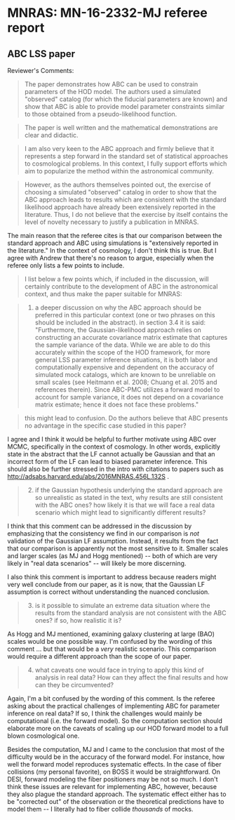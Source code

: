 # MNRAS: MN-16-2332-MJ referee report
## ABC LSS paper
Reviewer's Comments:

>The paper demonstrates how ABC can be used to constrain parameters of the HOD model.
The authors used a simulated "observed" catalog (for which the fiducial parameters are known) and show that ABC is able to provide model parameter constraints similar to those obtained from a pseudo-likelihood function.

>The paper is well written and the mathematical demonstrations are clear and didactic.

>I am also very keen to the ABC approach and firmly believe that it represents a step forward in the standard set of statistical approaches to cosmological problems.
In this context, I fully support efforts which aim to popularize the method within the astronomical community.

> However, as the authors themselves pointed out, the exercise of choosing a simulated "observed" catalog in order to show that the ABC approach leads to results which are consistent with the standard likelihood approach have already been extensively reported in the literature. Thus, I do not believe that the exercise by itself contains the level of novelty necessary to justify a publication in MNRAS.

The main reason that the referee cites is that our comparison between the standard approach and ABC using simulations is "extensively reported in the literature." In the context of cosmology, I don't think this is true. But I agree with Andrew that there's no reason to argue, especially when the referee only lists a few points to include. 

> I list below a few points which, if included in the discussion, will certainly contribute to the development of ABC in the astronomical context, and thus make the paper suitable for MNRAS:

>1) a deeper discussion on why the ABC approach should be preferred in this particular context (one or two phrases on this should be included in the abstract).
   in section 3.4 it is said:
   "Furthermore, the Gaussian-likelihood approach relies on constructing an accurate covariance
matrix estimate that captures the sample variance of the data. While we are able to
do this accurately within the scope of the HOD framework, for more general LSS parameter
inference situations, it is both labor and computationally expensive and dependent on the
accuracy of simulated mock catalogs, which are known to be unreliable on small scales (see
Heitmann et al. 2008; Chuang et al. 2015 and references therein). Since ABC-PMC utilizes
a forward model to account for sample variance, it does not depend on a covariance matrix
estimate; hence it does not face these problems."

>   this might lead to confusion. Do the authors believe that ABC presents no advantage  in the specific case studied in this paper?

I agree and I think it would be helpful to further motivate using ABC over MCMC, specifically in the context of cosmology. In other words, explicitly state in the abstract that the LF cannot actually be Gaussian and that an incorrect form of the LF can lead to biased parameter inference. This should also be further stressed in the intro with citations to papers such as  http://adsabs.harvard.edu/abs/2016MNRAS.456L.132S .


>2) if the Gaussian hypothesis underlying the standard approach are so unrealistic as stated in the text, why results are still consistent with the ABC ones? how likely it is that we will face a real data scenario which might lead to significantly different results?


I think that this comment can be addressed in the discussion by emphasizing that the consistency we find in our comparison is *not* validation of the Gaussian LF assumption. Instead, it results from the fact that our comparison is apparently not the most sensitive to it. Smaller scales and larger scales (as MJ and Hogg mentioned) -- both of which are very likely in "real data scenarios" -- will likely be more discerning. 

I also think this comment is important to address because readers might very well conclude from our paper, as it is now, that the Gaussian LF assumption is correct without understanding the nuanced conclusion.

>3) is it possible to simulate an extreme data situation where the results from the standard analysis are not consistent with the ABC ones? if so,  how realistic it is?

As Hogg and MJ mentioned, examining galaxy clustering at large (BAO) scales would be one possible way. I'm confused by the wording of this comment ... but that would be a *very* realistic scenario. This comparison would require a different approach than the scope of our paper. 


>4) what caveats one would face in trying to  apply this kind of analysis in real data? How can they affect the final results and how can they be circumvented?


Again, I'm a bit confused by the wording of this comment. Is the referee asking about the practical challenges of implementing ABC for parameter inference on real data? If so, I think the challenges would mainly be computational (i.e. the forward model). So the computation section should elaborate more on the caveats of scaling up our HOD forward model to a full blown cosmological one. 

Besides the computation, MJ and I came to the conclusion that most of the difficulty would be in the accuracy of the forward model. For instance, how well the forward model reproduces systematic effects. In the case of fiber collisions (my personal favorite), on BOSS it would be straightforward. On DESI, forward modeling the fiber positioners may be not so much. I don't think these issues are relevant for implementing ABC, however, because they also plague the standard approach. The systematic effect either has to be "corrected out" of the observation or the theoretical predictions have to model them -- I literally had to fiber collide *thousands* of mocks. 